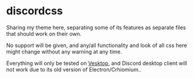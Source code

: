 # discordcss
Sharing my theme here, separating some of its features as separate files that should work on their own.

No support will be given, and any/all functionality and look of all css here might change without any warning at any time.

Everything will only be tested on [Vesktop](https://github.com/Vencord/Vesktop), and Discord desktop client will not work due to its old version of Electron/Crhiomium..
